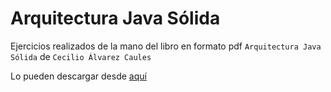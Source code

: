 Arquitectura Java Sólida
========================

Ejercicios realizados de la mano del libro en formato pdf `Arquitectura Java Sólida` de	`Cecilio Álvarez Caules`

Lo pueden descargar desde [aquí](http://www.etnassoft.com/biblioteca/arquitectura-java-solida/)
